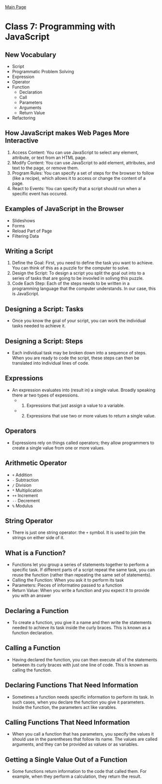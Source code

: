 [Main Page](README.md)

# Class 7: Programming with JavaScript

## New Vocabulary

- Script
- Programmatic Problem Solving
- Expression
- Operator
- Function
  - Declaration
  - Call
  - Parameters
  - Arguments
  - Return Value
- Refactoring

## How JavaScript makes Web Pages More Interactive

1. Access Content: You can use JavaScript to select any element, attribute, or text from an HTML page.
1. Modify Content: You can use JavaScript to add element, attributes, and text to the page, or remove them.
1. Program Rules: You can specify a set of steps for the browser to follow (like a recipe), which allows it to access or change the content of a page.
1. React to Events: You can specify that a script should run when a specific event has occured.

## Examples of JavaScript in the Browser

- Slideshows
- Forms
- Reload Part of Page
- Filtering Data

## Writing a Script

1. Define the Goal: First, you need to define the task you want to achieve. You can think of this as a puzzle for the computer to solve.
1. Design the Script: To design a script you split the goal out into to a series of tasks that are going to be invovled in solivng this puzzle.
1. Code Each Step: Each of the steps needs to be written in a programming language that the computer understands. In our case, this is JavaScript.

## Designing a Script: Tasks

- Once you know the goal of your script, you can work the individual tasks needed to achieve it.

## Designing a Script: Steps

- Each individual task may be broken down into a sequence of steps. When you are ready to code the script, these steps can then be translated into individual lines of code.

## Expressions

- An expression evaluates into (result in) a single value. Broadly speaking there ar two types of expessions.
  - 1. Expressions that just assign a value to a variable.
  - 2. Expressions that use two or more values to return a single value.

## Operators

- Expressions rely on things called operators; they allow programmers to create a single value from one or more values.

## Arithmetic Operator

- `+` Addition
- `-` Subtraction
- `/` Division
- `*` Multiplication
- `++` Increment
- `--` Decrement
- `%` Modulus

## String Operator

- There is just one string operator: the `+` symbol. It is used to join the strings on either side of it.

## What is a Function?

- Functions let you group a series of statements together to perform a specific task. If different parts of a script repeat the same task, you can reuse the function (rather than repeating the same set of statements).
- Calling the Function: When you ask it to perform its task
- Parameters: Pieces of informatino passed to a function
- Return Value: When you write a function and you expect it to provide you with an answer

## Declaring a Function

- To create a function, you give it a name and then write the statements needed to achieve its task inside the curly braces. This is known as a function declaration.

## Calling a Function

- Having declared the function, you can then execute all of the statements between its curly braces with just one line of code. This is known as calling the function.

## Declaring Functions That Need Information

- Sometimes a function needs specific information to perform its task. In such cases, when you declare the function you give it parameters. Inside the function, the parameters act like varables.

## Calling Functions That Need Information

- When you call a function that has parameters, you specify the values it should use in the parentheses that follow its name. The values are called arguments, and they can be provided as values or as variables.

## Getting a Single Value Out of a Function

- Some functions return information to the code that called them. For example, when they perform a calculation, they return the result.